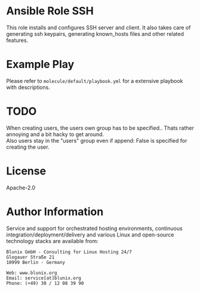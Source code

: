 # Ansible Role SSH
This role installs and configures SSH server and client. It also takes care of generating ssh keypairs, generating known_hosts files and other related features.

# Example Play
Please refer to `molecule/default/playbook.yml` for a extensive playbook with descriptions.

# TODO
When creating users, the users own group has to be specified.. Thats rather annoying and a bit hacky to get around.  
Also users stay in the "users" group even if append: False is specified for creating the user.

# License
Apache-2.0

# Author Information
Service and support for orchestrated hosting environments, continuous integration/deployment/delivery and various Linux
and open-source technology stacks are available from:

```
Blunix GmbH - Consulting for Linux Hosting 24/7
Glogauer Straße 21
10999 Berlin - Germany

Web: www.blunix.org
Email: service[at]blunix.org
Phone: (+49) 30 / 12 08 39 90
```
